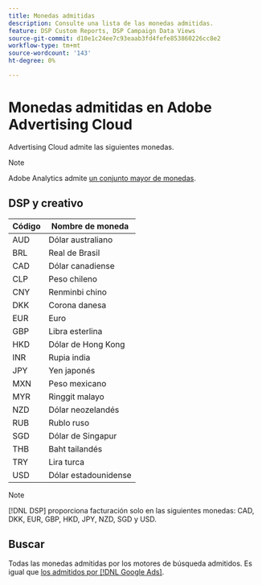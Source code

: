 ```yaml
---
title: Monedas admitidas
description: Consulte una lista de las monedas admitidas.
feature: DSP Custom Reports, DSP Campaign Data Views
source-git-commit: d10e1c24ee7c93eaab3fd4fefe853860226cc8e2
workflow-type: tm+mt
source-wordcount: '143'
ht-degree: 0%

---
```



# Monedas admitidas en Adobe Advertising Cloud

Advertising Cloud admite las siguientes monedas.

>[!NOTE]
>
>Adobe Analytics admite [un conjunto mayor de monedas](https://experienceleague.adobe.com/docs/analytics/admin/admin-tools/currency.html).

## DSP y creativo

| Código | Nombre de moneda |
| ------ | -------------- |
| AUD | Dólar australiano |
| BRL | Real de Brasil |
| CAD | Dólar canadiense |
| CLP | Peso chileno |
| CNY | Renminbi chino |
| DKK | Corona danesa |
| EUR | Euro |
| GBP | Libra esterlina |
| HKD | Dólar de Hong Kong |
| INR | Rupia india |
| JPY | Yen japonés |
| MXN | Peso mexicano |
| MYR | Ringgit malayo |
| NZD | Dólar neozelandés |
| RUB | Rublo ruso |
| SGD | Dólar de Singapur |
| THB | Baht tailandés |
| TRY | Lira turca |
| USD | Dólar estadounidense |

>[!NOTE]
>
> [!DNL DSP] proporciona facturación solo en las siguientes monedas: CAD, DKK, EUR, GBP, HKD, JPY, NZD, SGD y USD.

## Buscar

Todas las monedas admitidas por los motores de búsqueda admitidos. Es igual que [los admitidos por [!DNL Google Ads]](https://developers.google.com/adwords/api/docs/appendix/codes-formats#currency-codes).
